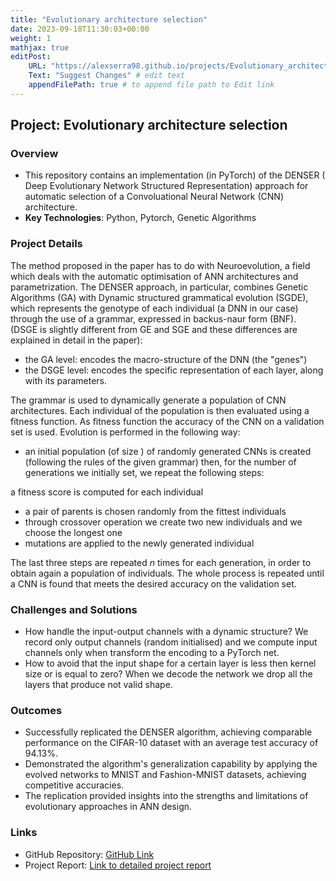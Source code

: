 ```yaml
---
title: "Evolutionary architecture selection"
date: 2023-09-18T11:30:03+00:00
weight: 1
mathjax: true
editPost:
    URL: "https://alexserra98.github.io/projects/Evolutionary_architecture_selection/"
    Text: "Suggest Changes" # edit text
    appendFilePath: true # to append file path to Edit link
---
```

## Project: Evolutionary architecture selection

### Overview
- This repository contains an implementation (in PyTorch) of the DENSER ( Deep Evolutionary Network Structured Representation) approach for automatic selection of a Convoluational Neural Network (CNN) architecture. 
- **Key Technologies**: Python, Pytorch, Genetic Algorithms

### Project Details 
The method proposed in the paper has to do with Neuroevolution, a field which deals with the automatic optimisation of ANN architectures and parametrization. The DENSER approach, in particular, combines Genetic Algorithms (GA) with Dynamic structured grammatical evolution (SGDE), which represents the genotype of each individual (a DNN in our case) through the use of a grammar, expressed in backus-naur form (BNF). (DSGE is slightly different from GE and SGE and these differences are explained in detail in the paper):
-   the GA level: encodes the macro-structure of the DNN (the "genes")
- the DSGE level: encodes the specific representation of each layer, along with its
parameters.

The grammar is used to dynamically generate a population of CNN architectures. Each individual of the population is then evaluated using a fitness function. As fitness function the accuracy of the CNN on a validation set is used. Evolution is performed in the following way:

* an initial population (of size 
) of randomly generated CNNs is created (following the rules of the given grammar)
then, for the number of generations we initially set, we repeat the following steps:

a fitness score is computed for each individual
* a pair of parents is chosen randomly from the fittest individuals
* through crossover operation we create two new individuals and we choose the longest one
* mutations are applied to the newly generated individual

The last three steps are repeated $n$ times for each generation, in order to obtain again a population of 
individuals.
The whole process is repeated until a CNN is found that meets the desired accuracy on the validation set.



### Challenges and Solutions
- How handle the input-output channels with a dynamic structure?
We record only output channels (random initialised) and we compute input channels
only when transform the encoding to a PyTorch net.
- How to avoid that the input shape for a certain layer is less then kernel size or is equal
to zero?
When we decode the network we drop all the layers that produce not valid shape.


### Outcomes
- Successfully replicated the DENSER algorithm, achieving comparable performance on the CIFAR-10 dataset with an average test accuracy of 94.13%.
- Demonstrated the algorithm's generalization capability by applying the evolved networks to MNIST and Fashion-MNIST datasets, achieving competitive accuracies.
- The replication provided insights into the strengths and limitations of evolutionary approaches in ANN design.

### Links
- GitHub Repository: [GitHub Link](https://github.com/Francesc0rtu/Genetics_ANN/tree/denser)
- Project Report: [Link to detailed project report](https://github.com/Francesc0rtu/Genetics_ANN/blob/denser/Deep_learning_slide.pdf)